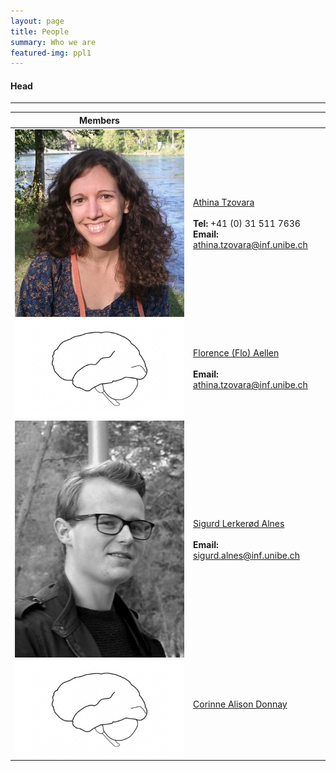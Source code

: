 ```yaml
---
layout: page
title: People
summary: Who we are
featured-img: ppl1
---
```


#### Head 
---

| Members | |
|:---:|:---|
|<img align="center" src="https://raw.githubusercontent.com/ccneuro/ccneuro.github.io/master/assets/img/posts/TzovaraAthina_Picture.jpg" alt="Smiley face"/> | <a href="https://ccneuro.github.io/atzovara/">Athina Tzovara</a><br/><br/>**Tel:** +41 (0) 31 511 7636<br/>**Email:** athina.tzovara@inf.unibe.ch|
|<img align="center" src="https://raw.githubusercontent.com/ccneuro/ccneuro.github.io/master/assets/img/posts/ppl.jpg" alt="Smiley face"/> | <a href="https://ccneuro.github.io/faellen/">Florence (Flo) Aellen</a><br/><br/>**Email:** athina.tzovara@inf.unibe.ch|
|<img align="center" src="https://raw.githubusercontent.com/ccneuro/ccneuro.github.io/master/assets/img/posts/AlnesSigurd_Picture.jpg" alt="Smiley face"/> | <a href="https://ccneuro.github.io/salnes/">Sigurd Lerkerød Alnes</a><br/><br/>**Email:** sigurd.alnes@inf.unibe.ch |
|<img align="center" src="https://raw.githubusercontent.com/ccneuro/ccneuro.github.io/master/assets/img/posts/ppl.jpg" alt="Smiley face"/> | <a href="https://ccneuro.github.io/salnes/">Corinne Alison Donnay</a><br/><br/> |



 

